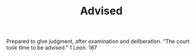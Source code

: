 ---
title: Advised
permalink: "/definitions/advised.html"
body: Prepared to glve judgment, after examination and dellberatlon. “The court took
  tlme to be advised.” 1 Leon. 187
published_at: '2018-07-07'
layout: post
---